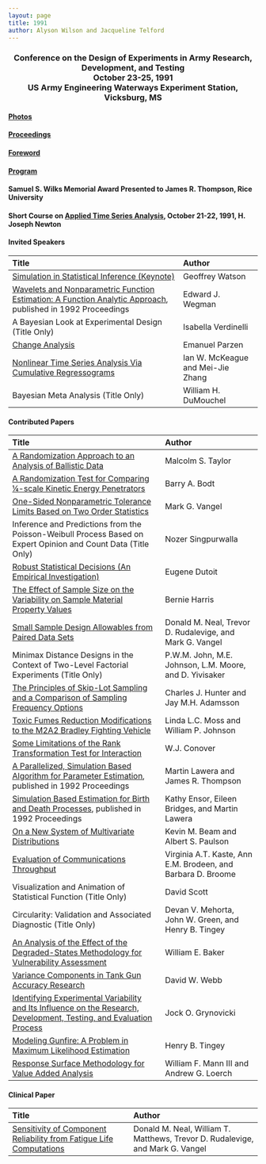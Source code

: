 ```yaml
---
layout: page
title: 1991
author: Alyson Wilson and Jacqueline Telford
---
```

<div align="center"><h3>Conference on the Design of Experiments in Army Research, Development, and Testing<br>
October 23-25, 1991<br>
US Army Engineering Waterways Experiment Station, Vicksburg, MS</h3></div>


#### [Photos](https://alysongwilson.github.io/ACAS/DOE5/1991.pdf)

#### [Proceedings](https://alysongwilson.github.io/ACAS/DOE5/DOE37.pdf#page=8)

#### [Foreword](https://alysongwilson.github.io/ACAS/DOE5/DOE37.pdf#page=12)

#### [Program](https://alysongwilson.github.io/ACAS/DOE5/DOE37.pdf#page=16)

#### Samuel S. Wilks Memorial Award Presented to James R. Thompson, Rice University

#### Short Course on [Applied Time Series Analysis](https://alysongwilson.github.io/ACAS/DOE5/DOE37.pdf#page=318), October 21-22, 1991, H. Joseph Newton

#### Invited Speakers

| Title | Author |
| :--- | :--- |
| [Simulation in Statistical Inference (Keynote)](https://alysongwilson.github.io/ACAS/DOE5/DOE37.pdf#page=22) | Geoffrey Watson |
| [Wavelets and Nonparametric Function Estimation: A Function Analytic Approach](https://alysongwilson.github.io/ACAS/DOE5/DOE38.pdf#page=302), published in 1992 Proceedings | Edward J. Wegman |
| A Bayesian Look at Experimental Design (Title Only) | Isabella Verdinelli |
| [Change Analysis](https://alysongwilson.github.io/ACAS/DOE5/DOE37.pdf#page=246) | Emanuel Parzen |
| [Nonlinear Time Series Analysis Via Cumulative Regressograms](https://alysongwilson.github.io/ACAS/DOE5/DOE37.pdf#page=238) | Ian W. McKeague and Mei-Jie Zhang |
| Bayesian Meta Analysis (Title Only) | William H. DuMouchel |


#### Contributed Papers

| Title | Author |
| :--- | :--- |
| [A Randomization Approach to an Analysis of Ballistic Data](https://alysongwilson.github.io/ACAS/DOE5/DOE37.pdf#page=68) | Malcolm S. Taylor |
| [A Randomization Test for Comparing ¼-scale Kinetic Energy Penetrators](https://alysongwilson.github.io/ACAS/DOE5/DOE37.pdf#page=74) | Barry A. Bodt |
| [One-Sided Nonparametric Tolerance Limits Based on Two Order Statistics](https://alysongwilson.github.io/ACAS/DOE5/DOE37.pdf#page=92) | Mark G. Vangel |
| Inference and Predictions from the Poisson-Weibull Process Based on Expert Opinion and Count Data (Title Only) | Nozer Singpurwalla |
| [Robust Statistical Decisions (An Empirical Investigation)](https://alysongwilson.github.io/ACAS/DOE5/DOE37.pdf#page=116) | Eugene Dutoit |
| [The Effect of Sample Size on the Variability on Sample Material Property Values](https://alysongwilson.github.io/ACAS/DOE5/DOE37.pdf#page=122) | Bernie Harris |
| [Small Sample Design Allowables from Paired Data Sets](https://alysongwilson.github.io/ACAS/DOE5/DOE37.pdf#page=128) | Donald M. Neal, Trevor D. Rudalevige, and Mark G. Vangel |
| Minimax Distance Designs in the Context of Two-Level Factorial Experiments (Title Only) | P.W.M. John, M.E. Johnson, L.M. Moore, and D. Yivisaker |
| [The Principles of Skip-Lot Sampling and a Comparison of Sampling Frequency Options](https://alysongwilson.github.io/ACAS/DOE5/DOE37.pdf#page=152) | Charles J. Hunter and Jay M.H. Adamsson |
| [Toxic Fumes Reduction Modifications to the M2A2 Bradley Fighting Vehicle](https://alysongwilson.github.io/ACAS/DOE5/DOE37.pdf#page=186) | Linda L.C. Moss and William P. Johnson |
| [Some Limitations of the Rank Transformation Test for Interaction](https://alysongwilson.github.io/ACAS/DOE5/DOE37.pdf#page=198) | W.J. Conover |
| [A Parallelized, Simulation Based Algorithm for Parameter Estimation](https://alysongwilson.github.io/ACAS/DOE5/DOE38.pdf#page=330), published in 1992 Proceedings | Martin Lawera and James R. Thompson |
| [Simulation Based Estimation for Birth and Death Processes](https://alysongwilson.github.io/ACAS/DOE5/DOE38.pdf#page=351), published in 1992 Proceedings | Kathy Ensor, Eileen Bridges, and Martin Lawera |
| [On a New System of Multivariate Distributions](https://alysongwilson.github.io/ACAS/DOE5/DOE37.pdf#page=202) | Kevin M. Beam and Albert S. Paulson |
| [Evaluation of Communications Throughput](https://alysongwilson.github.io/ACAS/DOE5/DOE37.pdf#page=222) | Virginia A.T. Kaste, Ann E.M. Brodeen, and Barbara D. Broome |
| Visualization and Animation of Statistical Function (Title Only) | David Scott |
| Circularity: Validation and Associated Diagnostic (Title Only) | Devan V. Mehorta, John W. Green, and Henry B. Tingey |
| [An Analysis of the Effect of the Degraded-States Methodology for Vulnerability Assessment](https://alysongwilson.github.io/ACAS/DOE5/DOE37.pdf#page=254) | William E. Baker |
| [Variance Components in Tank Gun Accuracy Research](https://alysongwilson.github.io/ACAS/DOE5/DOE37.pdf#page=266) | David W. Webb |
| [Identifying Experimental Variability and Its Influence on the Research, Development, Testing, and Evaluation Process](https://alysongwilson.github.io/ACAS/DOE5/DOE37.pdf#page=274) | Jock O. Grynovicki |
| [Modeling Gunfire: A Problem in Maximum Likelihood Estimation](https://alysongwilson.github.io/ACAS/DOE5/DOE37.pdf#page=290) | Henry B. Tingey |
| [Response Surface Methodology for Value Added Analysis](https://alysongwilson.github.io/ACAS/DOE5/DOE37.pdf#page=306) | William F. Mann III and Andrew G. Loerch |


#### Clinical Paper

| Title | Author |
| :--- | :--- |
| [Sensitivity of Component Reliability from Fatigue Life Computations](https://alysongwilson.github.io/ACAS/DOE5/DOE37.pdf#page=48) | Donald M. Neal, William T. Matthews, Trevor D. Rudalevige, and Mark G. Vangel |
